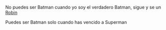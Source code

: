 No puedes ser Batman cuando yo soy el verdadero Batman, sigue y se un [Robin](../robin/robin.md)

Puedes ser Batman solo cuando has vencido a Superman
